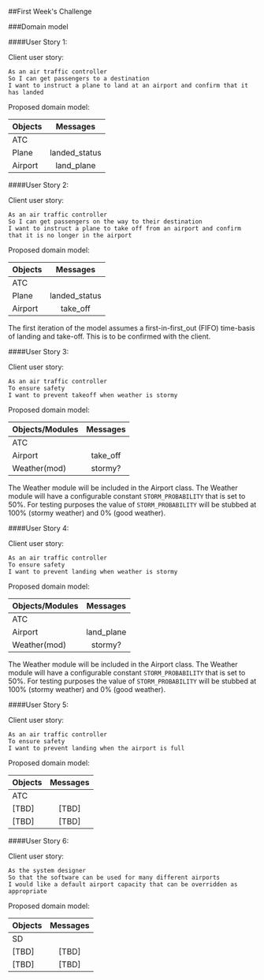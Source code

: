 ##First Week's Challenge

###Domain model

####User Story 1:

Client user story:
```
As an air traffic controller
So I can get passengers to a destination
I want to instruct a plane to land at an airport and confirm that it has landed
```

Proposed domain model:

| Objects        | Messages     |
| ------------- |:-------------:|
| ATC           |               |
| Plane         | landed_status |
| Airport       | land_plane    |


####User Story 2:

Client user story:
```
As an air traffic controller
So I can get passengers on the way to their destination
I want to instruct a plane to take off from an airport and confirm that it is no longer in the airport
```

Proposed domain model:

| Objects       | Messages      |
| ------------- |:-------------:|
| ATC           |               |
| Plane         | landed_status |
| Airport       | take_off      |

The first iteration of the model assumes a first-in-first_out (FIFO) time-basis of landing and take-off. This is to be confirmed with the client.

####User Story 3:

Client user story:
```
As an air traffic controller
To ensure safety
I want to prevent takeoff when weather is stormy
```

Proposed domain model:

| Objects/Modules       | Messages      |
| ----------------------|:-------------:|
| ATC                   |               |
| Airport               | take_off      |
| Weather(mod)          | stormy?       |

The Weather module will be included in the Airport class. The Weather module will have a configurable constant `STORM_PROBABILITY` that is set to 50%. For testing purposes the value of `STORM_PROBABILITY` will be stubbed at 100% (stormy weather) and 0% (good weather).

####User Story 4:

Client user story:
```
As an air traffic controller
To ensure safety
I want to prevent landing when weather is stormy
```
Proposed domain model:

| Objects/Modules       | Messages      |
| ----------------------|:-------------:|
| ATC                   |               |
| Airport               | land_plane    |
| Weather(mod)          | stormy?       |

The Weather module will be included in the Airport class. The Weather module will have a configurable constant `STORM_PROBABILITY` that is set to 50%. For testing purposes the value of `STORM_PROBABILITY` will be stubbed at 100% (stormy weather) and 0% (good weather).

####User Story 5:

Client user story:
```
As an air traffic controller
To ensure safety
I want to prevent landing when the airport is full
```

Proposed domain model:

| Objects       | Messages      |
| ------------- |:-------------:|
| ATC           |               |
| [TBD]         | [TBD]         |
| [TBD]         | [TBD]         |


####User Story 6:

Client user story:
```
As the system designer
So that the software can be used for many different airports
I would like a default airport capacity that can be overridden as appropriate
```
Proposed domain model:

| Objects       | Messages      |
| ------------- |:-------------:|
| SD            |               |
| [TBD]         | [TBD]         |
| [TBD]         | [TBD]         |
